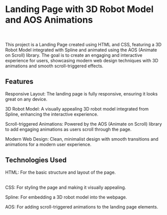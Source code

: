 <h1>Landing Page with 3D Robot Model and AOS Animations</h1> <br></br>
This project is a Landing Page created using HTML and CSS, featuring a 3D Robot Model integrated with Spline and animated using the AOS (Animate on Scroll) library. The goal is to create an engaging and interactive experience for users, showcasing modern web design techniques with 3D animations and smooth scroll-triggered effects.

<h2>Features</h2>
Responsive Layout: The landing page is fully responsive, ensuring it looks great on any device.

3D Robot Model: A visually appealing 3D robot model integrated from Spline, enhancing the interactive experience.

Scroll-triggered Animations: Powered by the AOS (Animate on Scroll) library to add engaging animations as users scroll through the page.

Modern Web Design: Clean, minimalist design with smooth transitions and animations for a modern user experience.

<h2>Technologies Used</h2>
HTML: For the basic structure and layout of the page. <br></br>

CSS: For styling the page and making it visually appealing.

Spline: For embedding a 3D robot model into the webpage.

AOS: For adding scroll-triggered animations to the landing page elements.
